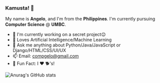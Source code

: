### Kamusta! 👋

My name is 𝐀𝐧𝐠𝐞𝐥𝐨, and I'm from the 𝐏𝐡𝐢𝐥𝐢𝐩𝐩𝐢𝐧𝐞𝐬. I'm currently pursuing 𝐂𝐨𝐦𝐩𝐮𝐭𝐞𝐫 𝐒𝐜𝐢𝐞𝐧𝐜𝐞 @ 𝐔𝐌𝐁𝐂. 

- 🔭 I'm currently working on a secret project😉
- 🤖 Loves Artificial Intelligence/Machine Learning
- 💬 Ask me anything about Python/Java/JavaScript or Django/HTML/CSS/UI/UX
- 📫 Email: compgelo@gmail.com
- 🤔 Fun Fact: I ❤️ 🐕's!

![Anurag's GitHub stats](https://github-readme-stats.vercel.app/api?username=veotic&theme=material-palenight&show_icons=true)

